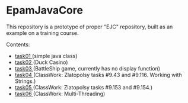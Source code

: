 # EpamJavaCore
This repository is a prototype of proper "EJC" repository, built as an example on a training course.

Contents:
  - <a href="https://github.com/grozhnev/hello-world"> task01 </a> (simple java class)
  - <a href="https://github.com/grozhnev/EpamJavaCore/tree/master/src/main/java/task02"> task02 </a> (Duck Casino)
  - <a href="https://github.com/grozhnev/EpamJavaCore/tree/master/src/main/java/task03"> task03 </a> (BattleShip game, currently has no display function)
  - <a href="https://github.com/grozhnev/EpamJavaCore/tree/master/src/main/java/task04"> task04 </a> (ClassWork: Zlatopolsy tasks #9.43 and #9.116. Working with Strings.)
  - <a href="https://github.com/grozhnev/EpamJavaCore/tree/master/src/main/java/task04"> task05 </a> (ClassWork: Zlatopolsy tasks #9.153 and #9.154.)
  - <a href="https://github.com/grozhnev/EJC/tree/master/src/main/java/task06"> task06 </a> (ClassWork: Multi-Threading) 
